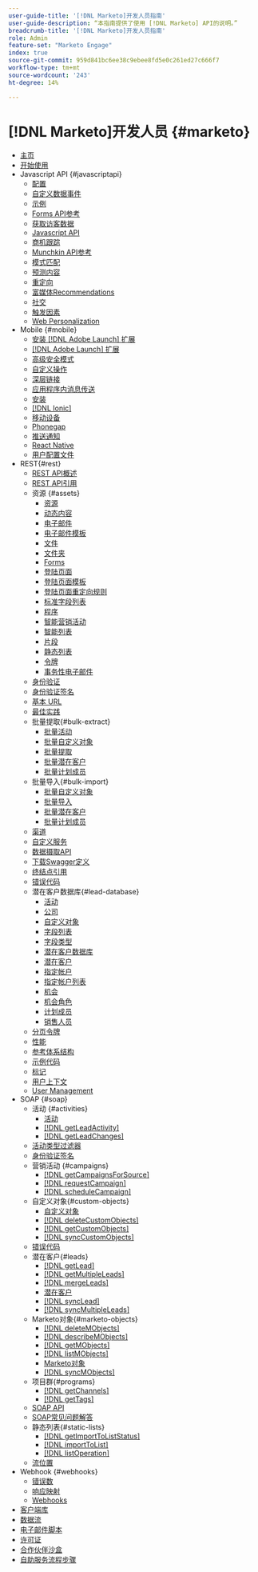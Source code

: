 ```yaml
---
user-guide-title: '[!DNL Marketo]开发人员指南'
user-guide-description: “本指南提供了使用 [!DNL Marketo] API的说明。”
breadcrumb-title: '[!DNL Marketo]开发人员指南'
role: Admin
feature-set: "Marketo Engage"
index: true
source-git-commit: 959d841bc6ee38c9ebee8fd5e0c261ed27c666f7
workflow-type: tm+mt
source-wordcount: '243'
ht-degree: 14%

---
```



# [!DNL Marketo]开发人员 {#marketo}

- [主页](home.md)
- [开始使用](getting-started.md)
- Javascript API {#javascriptapi}
   - [配置](javascript-api/configuration.md)
   - [自定义数据事件](javascript-api/custom-data-events.md)
   - [示例](javascript-api/examples.md)
   - [Forms API参考](javascript-api/forms-api-reference.md)
   - [获取访客数据](javascript-api/get-visitor-data.md)
   - [Javascript API](javascript-api/javascript-api.md)
   - [商机跟踪](javascript-api/lead-tracking.md)
   - [Munchkin API参考](javascript-api/api-reference.md)
   - [模式匹配](javascript-api/pattern-match.md)
   - [预测内容](javascript-api/predictive-content.md)
   - [重定向](javascript-api/redirect.md)
   - [富媒体Recommendations](javascript-api/rich-media-recommendation.md)
   - [社交](javascript-api/social.md)
   - [触发因素](javascript-api/triggers.md)
   - [Web Personalization](javascript-api/web-personalization.md)
- Mobile {#mobile}
   - [安装 [!DNL Adobe Launch] 扩展](mobile/adobe-launch-extension-installation.md)
   - [[!DNL Adobe Launch] 扩展](mobile/adobe-launch-extension.md)
   - [高级安全模式](mobile/advanced-security-access-mode.md)
   - [自定义操作](mobile/custom-actions.md)
   - [深层链接](mobile/enabling-deep-links-in-your-app.md)
   - [应用程序内消息传送](mobile/in-app-messages.md)
   - [安装](mobile/installation.md)
   - [[!DNL Ionic]](mobile/ionic.md)
   - [移动设备](mobile/mobile.md)
   - [Phonegap](mobile/phonegap.md)
   - [推送通知](mobile/push-notifications.md)
   - [React Native](mobile/react-native.md)
   - [用户配置文件](mobile/user-profiles.md)
- REST{#rest}
   - [REST API概述](rest-api/rest-api.md)
   - [REST API引用](https://developer.adobe.com/marketo-apis/)
   - 资源 {#assets}
      - [资源](rest-api/assets.md)
      - [动态内容](rest-api/dynamic-content.md)
      - [电子邮件](rest-api/emails.md)
      - [电子邮件模板](rest-api/email-templates.md)
      - [文件](rest-api/files.md)
      - [文件夹](rest-api/folders.md)
      - [Forms](rest-api/forms.md)
      - [登陆页面](rest-api/landing-pages.md)
      - [登陆页面模板](rest-api/landing-page-templates.md)
      - [登陆页面重定向规则](rest-api/landing-page-redirect-rules.md)
      - [标准字段列表](rest-api/list-of-standard-fields.md)
      - [程序](rest-api/programs.md)
      - [智能营销活动](rest-api/smart-campaigns.md)
      - [智能列表](rest-api/smart-lists.md)
      - [片段](rest-api/snippets.md)
      - [静态列表](rest-api/static-lists.md)
      - [令牌](rest-api/tokens.md)
      - [事务性电子邮件](rest-api/transactional-email.md)
   - [身份验证](rest-api/authentication.md)
   - [身份验证签名](rest-api/authentication-signature.md)
   - [基本 URL](rest-api/base-url.md)
   - [最佳实践](rest-api/marketo-integration-best-practices.md)
   - 批量提取{#bulk-extract}
      - [批量活动](rest-api/bulk-activity-extract.md)
      - [批量自定义对象](rest-api/bulk-custom-object-extract.md)
      - [批量提取](rest-api/bulk-extract.md)
      - [批量潜在客户](rest-api/bulk-lead-extract.md)
      - [批量计划成员](rest-api/bulk-program-member-extract.md)
   - 批量导入{#bulk-import}
      - [批量自定义对象](rest-api/bulk-custom-object-import.md)
      - [批量导入](rest-api/bulk-import.md)
      - [批量潜在客户](rest-api/bulk-lead-import.md)
      - [批量计划成员](rest-api/bulk-program-member-import.md)
   - [渠道](rest-api/channels.md)
   - [自定义服务](rest-api/custom-services.md)
   - [数据摄取API](rest-api/data-ingestion.md)
   - [下载Swagger定义](rest-api/swagger.md)
   - [终结点引用](rest-api/endpoint-reference.md)
   - [错误代码](rest-api/error-codes.md)
   - 潜在客户数据库{#lead-database}
      - [活动](rest-api/activities.md)
      - [公司](rest-api/companies.md)
      - [自定义对象](rest-api/custom-objects.md)
      - [字段列表](rest-api/fields.md)
      - [字段类型](rest-api/field-types.md)
      - [潜在客户数据库](rest-api/lead-database.md)
      - [潜在客户](rest-api/leads.md)
      - [指定帐户](rest-api/named-accounts.md)
      - [指定帐户列表](rest-api/named-account-lists.md)
      - [机会](rest-api/opportunities.md)
      - [机会角色](rest-api/opportunity-roles.md)
      - [计划成员](rest-api/program-members.md)
      - [销售人员](rest-api/sales-persons.md)
   - [分页令牌](rest-api/paging-tokens.md)
   - [性能](rest-api/performance.md)
   - [参考体系结构](rest-api/reference-architectures.md)
   - [示例代码](https://github.com/Marketo/REST-Sample-Code)
   - [标记](rest-api/tags.md)
   - [用户上下文](rest-api/user-context.md)
   - [User Management](rest-api/user-management.md)
- SOAP {#soap}
   - 活动 {#activities}
      - [活动](soap-api/activities.md)
      - [[!DNL getLeadActivity]](soap-api/getleadactivity.md)
      - [[!DNL getLeadChanges]](soap-api/getleadchanges.md)
   - [活动类型过滤器](soap-api/activity-type-filters.md)
   - [身份验证签名](soap-api/authentication-signature.md)
   - 营销活动 {#campaigns}
      - [[!DNL getCampaignsForSource]](soap-api/getcampaignsforsource.md)
      - [[!DNL requestCampaign]](soap-api/requestcampaign.md)
      - [[!DNL scheduleCampaign]](soap-api/schedulecampaign.md)
   - 自定义对象{#custom-objects}
      - [自定义对象](soap-api/custom-objects.md)
      - [[!DNL deleteCustomObjects]](soap-api/deletecustomobjects.md)
      - [[!DNL getCustomObjects]](soap-api/getcustomobjects.md)
      - [[!DNL syncCustomObjects]](soap-api/synccustomobjects.md)
   - [错误代码](soap-api/error-codes.md)
   - 潜在客户{#leads}
      - [[!DNL getLead]](soap-api/getlead.md)
      - [[!DNL getMultipleLeads]](soap-api/getmultipleleads.md)
      - [[!DNL mergeLeads]](soap-api/mergeleads.md)
      - [潜在客户](soap-api/leads.md)
      - [[!DNL syncLead]](soap-api/synclead.md)
      - [[!DNL syncMultipleLeads]](soap-api/syncmultipleleads.md)
   - Marketo对象{#marketo-objects}
      - [[!DNL deleteMObjects]](soap-api/deletemobjects.md)
      - [[!DNL describeMObjects]](soap-api/describemobject.md)
      - [[!DNL getMObjects]](soap-api/getmobjects.md)
      - [[!DNL listMObjects]](soap-api/listmobjects.md)
      - [Marketo对象](soap-api/marketo-objects.md)
      - [[!DNL syncMObjects]](soap-api/syncmobjects.md)
   - 项目群{#programs}
      - [[!DNL getChannels]](soap-api/getchannels.md)
      - [[!DNL getTags]](soap-api/gettags.md)
   - [SOAP API](soap-api/soap-api.md)
   - [SOAP常见问题解答](soap-api/soap-faq.md)
   - 静态列表{#static-lists}
      - [[!DNL getImportToListStatus]](soap-api/getimporttoliststatus.md)
      - [[!DNL importToList]](soap-api/importtolist.md)
      - [[!DNL listOperation]](soap-api/listoperation.md)
   - [流位置](soap-api/stream-position.md)
- Webhook {#webhooks}
   - [错误数](webhooks/errors.md)
   - [响应映射](webhooks/response-mappings.md)
   - [Webhooks](webhooks/webhooks.md)
- [客户端库](https://github.com/Marketo/Community-Supported-Client-Libraries)
- [数据流](data-streams.md)
- [电子邮件脚本](email-scripting.md)
- [许可证](api-license.md)
- [合作伙伴沙盒](partner-sandbox.md)
- [自助服务流程步骤](self-service-flow-steps.md)
